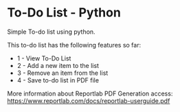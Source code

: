 # To-Do List - Python
 Simple To-do list using python.
 
 This to-do list has the following features so far:
 - 1 - View To-Do List
 - 2 - Add a new item to the list
 - 3 - Remove an item from the list
 - 4 - Save to-do list in PDF file

More information about Reportlab PDF Generation access: https://www.reportlab.com/docs/reportlab-userguide.pdf
